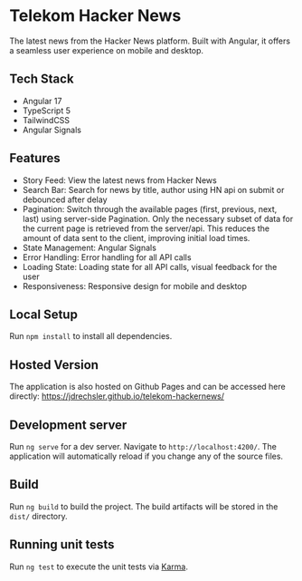 # Telekom Hacker News
The latest news from the Hacker News platform. Built with Angular, it offers a seamless user experience on mobile and desktop.

## Tech Stack
- Angular 17
- TypeScript 5
- TailwindCSS
- Angular Signals

## Features
- Story Feed: View the latest news from Hacker News
- Search Bar: Search for news by title, author using HN api on submit or debounced after delay
- Pagination: Switch through the available pages (first, previous, next, last) using server-side Pagination. Only the necessary subset of data for the current page is retrieved from the server/api. This reduces the amount of data sent to the client, improving initial load times.
- State Management: Angular Signals
- Error Handling: Error handling for all API calls
- Loading State: Loading state for all API calls, visual feedback for the user
- Responsiveness: Responsive design for mobile and desktop  

## Local Setup
Run `npm install` to install all dependencies.

## Hosted Version
The application is also hosted on Github Pages and can be accessed here directly: https://jdrechsler.github.io/telekom-hackernews/

## Development server

Run `ng serve` for a dev server. Navigate to `http://localhost:4200/`. The application will automatically reload if you change any of the source files.

## Build

Run `ng build` to build the project. The build artifacts will be stored in the `dist/` directory.

## Running unit tests

Run `ng test` to execute the unit tests via [Karma](https://karma-runner.github.io).
